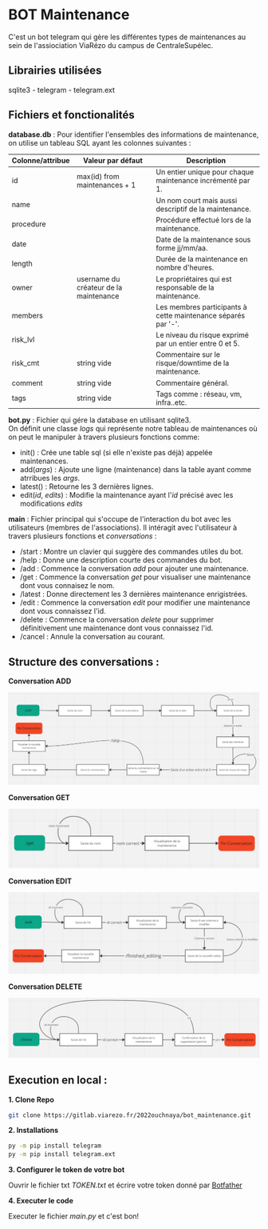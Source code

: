 # BOT Maintenance

C'est un bot telegram qui gère les différentes types de maintenances au sein de l'assiociation ViaRézo du campus de CentraleSupélec. 

## Librairies utilisées 

sqlite3 - telegram - telegram.ext

## Fichiers et fonctionalités 

**database.db** : 
Pour identifier l'ensembles des informations de maintenance, on utilise un tableau SQL ayant les colonnes suivantes :

| Colonne/attribue              | Valeur par défaut                       | Description                                                  |
|-------------------------------|-----------------------------------------|--------------------------------------------------------------|
| id                            | max(id) from maintenances + 1           | Un entier unique pour chaque maintenance incrémenté par 1.   |
| name                          |                                         | Un nom court mais aussi descriptif de la maintenance.        |
| procedure                     |                                         | Procédure effectué lors de la maintenance.                   |
| date                          |                                         | Date de la maintenance sous forme jj/mm/aa.                  |
| length                        |                                         | Durée de la maintenance en nombre d'heures.                  |
| owner                         | username du créateur de la maintenance  | Le propriétaires qui est responsable de la maintenance.      |
| members                       |                                         | Les membres participants à cette maintenance séparés par '-'.| 
| risk_lvl                      |                                         | Le niveau du risque exprimé par un entier entre 0 et 5.      |
| risk_cmt                      | string vide                             | Commentaire sur le risque/downtime de la maintenance.        |
| comment                       | string vide                             | Commentaire général.                                         |
| tags                          | string vide                             | Tags comme : réseau, vm, infra..etc.                         |

**bot.py** : 
Fichier qui gére la database en utilisant sqlite3.  
On définit une classe *logs* qui représente notre tableau de maintenances où on peut le manipuler à travers plusieurs fonctions comme:  
 - init() : Crée une table sql (si elle n'existe pas déjà) appelée maintenances.
 - add(*args*) : Ajoute une ligne (maintenance) dans la table ayant comme atrribues les *args*.
 - latest() : Retourne les 3 dernières lignes.
 - edit(*id*, *edits*) : Modifie la maintenance ayant l'*id* précisé avec les modifications *edits*


**main** : 
Fichier principal qui s'occupe de l'interaction du bot avec les utilisateurs (membres de l'associations). 
Il intéragit avec l'utilisateur à travers plusieurs fonctions et *conversations* : 

- /start : Montre un clavier qui suggère des commandes utiles du bot.
- /help : Donne une description courte des commandes du bot.
- /add : Commence la conversation *add* pour ajouter une maintenance.
- /get : Commence la conversation *get* pour visualiser une maintenance dont vous connaisez le nom.
- /latest : Donne directement les 3 dernières maintenance enrigistrées.
- /edit : Commence la conversation *edit* pour modifier une maintenance dont vous connaissez l'id.
- /delete : Commence la conversation *delete* pour supprimer définitivement une maintenance dont vous connaissez l'id.
- /cancel : Annule la conversation au courant.

## Structure des conversations :

**Conversation ADD** 

<img src="./diagrammes/add_conv.jpg?raw=true" /> 

**Conversation GET** 

<img src="./diagrammes/get_conv.jpg?raw=true" /> 

**Conversation EDIT** 

<img src="./diagrammes/edit_conv.jpg?raw=true" /> 

**Conversation DELETE** 

<img src="./diagrammes/delete_conv.jpg?raw=true" /> 

## Execution en local : 

**1. Clone Repo**

```bash
git clone https://gitlab.viarezo.fr/2022ouchnaya/bot_maintenance.git
```

**2. Installations**

```bash
py -m pip install telegram
py -m pip install telegram.ext
```

**3. Configurer le token de votre bot**

Ouvrir le fichier txt *TOKEN.txt*  et écrire votre token donné par [Botfather](https://t.me/Botfather)

**4. Executer le code**

Executer le fichier *main.py*  et c'est bon!






